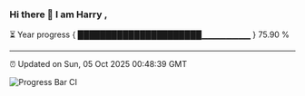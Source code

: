 ### Hi there 👋 I am Harry , 

⏳ Year progress { ██████████████████████▁▁▁▁▁▁▁▁ } 75.90 %

---

⏰ Updated on Sun, 05 Oct 2025 00:48:39 GMT

![Progress Bar CI](https://github.com/duykhang68/duykhang68/workflows/Progress%20Bar%20CI/badge.svg)
